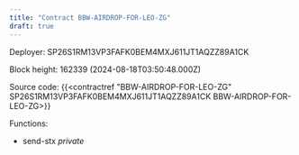 ```yaml
---
title: "Contract BBW-AIRDROP-FOR-LEO-ZG"
draft: true
---
```

Deployer: SP26S1RM13VP3FAFK0BEM4MXJ611JT1AQZZ89A1CK


 



Block height: 162339 (2024-08-18T03:50:48.000Z)

Source code: {{<contractref "BBW-AIRDROP-FOR-LEO-ZG" SP26S1RM13VP3FAFK0BEM4MXJ611JT1AQZZ89A1CK BBW-AIRDROP-FOR-LEO-ZG>}}

Functions:

* send-stx _private_
